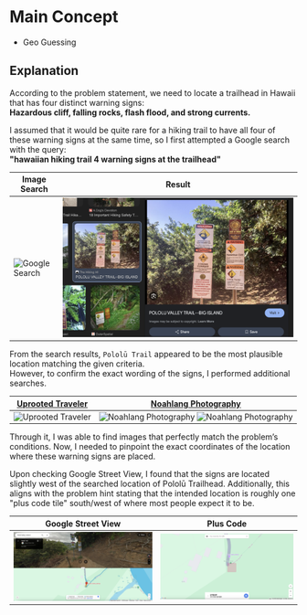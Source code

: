 # Main Concept

- Geo Guessing

## Explanation

According to the problem statement, we need to locate a trailhead in Hawaii that has four distinct warning signs:  
**Hazardous cliff, falling rocks, flash flood, and strong currents.**

I assumed that it would be quite rare for a hiking trail to have all four of these warning signs at the same time, so I first attempted a Google search with the query:  
**"hawaiian hiking trail 4 warning signs at the trailhead"**

| Image Search                         | Result                               |
| ------------------------------------ | ------------------------------------ |
| ![Google Search](google_search1.png) | ![Google Search](google_search2.png) |

From the search results, `Pololū Trail` appeared to be the most plausible location matching the given criteria.  
However, to confirm the exact wording of the signs, I performed additional searches.

| [Uprooted Traveler](https://uprootedtraveler.com/pololu-trail/)                                                                 | [Noahlang Photography](https://noahlangphotography.com/blog/pololu-trail-big-island-hawaii)                                                                                                                                                                                                         |
| ------------------------------------------------------------------------------------------------------------------------------- | --------------------------------------------------------------------------------------------------------------------------------------------------------------------------------------------------------------------------------------------------------------------------------------------------- |
| ![Uprooted Traveler](https://uprootedtraveler.com/wp-content/uploads/pololu-trail-pololu-valley-hike-awini-trail-10-scaled.jpg) | ![Noahlang Photography](https://images.squarespace-cdn.com/content/v1/6226f62738f4f73d2b353e79/302df72a-8edb-4a62-a3a0-0942fd929dab/IMG_3884.JPG) ![Noahlang Photography](https://images.squarespace-cdn.com/content/v1/6226f62738f4f73d2b353e79/bb9dca1b-144f-4890-97b0-c159218cc5c7/IMG_3902.jpg) |

Through it, I was able to find images that perfectly match the problem’s conditions. Now, I needed to pinpoint the exact coordinates of the location where these warning signs are placed.

Upon checking Google Street View, I found that the signs are located slightly west of the searched location of Pololū Trailhead.
Additionally, this aligns with the problem hint stating that the intended location is roughly one "plus code tile" south/west of where most people expect it to be.

| Google Street View            | Plus Code                   |
| ----------------------------- | --------------------------- |
| ![Google Map](google_map.png) | ![Plus Code](plus.code.png) |
